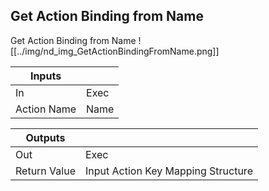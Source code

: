 ## Get Action Binding from Name
Get Action Binding from Name
![[../img/nd_img_GetActionBindingFromName.png]]

|Inputs||
|--|--|
| In | Exec |
| Action Name | Name |

|Outputs||
|--|--|
| Out | Exec |
| Return Value | Input Action Key Mapping Structure |
